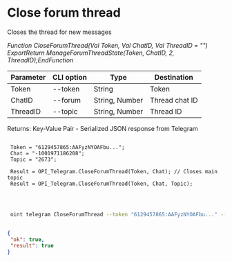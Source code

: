 ﻿---
sidebar_position: 4
---

# Close forum thread
 Closes the thread for new messages


*Function CloseForumThread(Val Token, Val ChatID, Val ThreadID = "") ExportReturn ManageForumThreadState(Token, ChatID, 2, ThreadID);EndFunction*

 | Parameter | CLI option | Type | Destination |
 |-|-|-|-|
 | Token | --token | String | Token |
 | ChatID | --forum | String, Number | Thread chat ID |
 | ThreadID | --topic | String, Number | Thread ID |

 
 Returns: Key-Value Pair - Serialized JSON response from Telegram

```bsl title="Code example"
	
 Token = "6129457865:AAFyzNYOAFbu...";
 Chat = "-1001971186208";
 Topic = "2673";

 Result = OPI_Telegram.CloseForumThread(Token, Chat); // Closes main topic
 Result = OPI_Telegram.CloseForumThread(Token, Chat, Topic);

	
```

```sh title="CLI command example"
 
 oint telegram CloseForumThread --token "6129457865:AAFyzNYOAFbu..." --forum %forum% --topic %topic%


```


```json title="Result"

{
 "ok": true,
 "result": true
}

```
